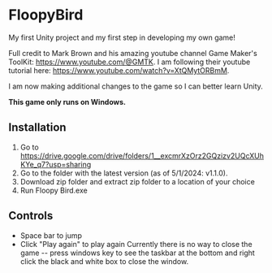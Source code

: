 # FloopyBird
My first Unity project and my first step in developing my own game! 

Full credit to Mark Brown and his amazing youtube channel Game Maker's ToolKit: https://www.youtube.com/@GMTK. I am following their youtube tutorial here: https://www.youtube.com/watch?v=XtQMytORBmM.

I am now making additional changes to the game so I can better learn Unity.

**This game only runs on Windows.**

## Installation
1. Go to https://drive.google.com/drive/folders/1__excmrXzOrz2GQzizv2UQcXUhKYe_q7?usp=sharing
2. Go to the folder with the latest version (as of 5/1/2024: v1.1.0).
3. Download zip folder and extract zip folder to a location of your choice
5. Run Floopy Bird.exe

## Controls
* Space bar to jump
* Click "Play again" to play again
Currently there is no way to close the game -- press windows key to see the taskbar at the bottom and right click the black and white box to close the window.
